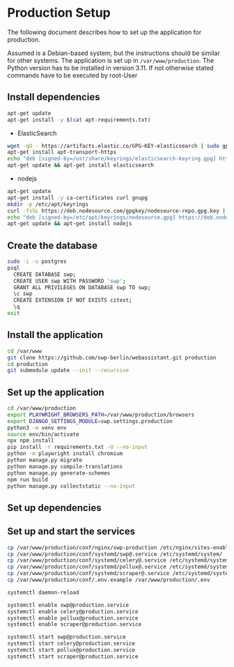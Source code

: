 # Production Setup

The following document describes how to set up the application for production.

Assumed is a Debian-based system, but the instructions should be similar for other systems. The application is set up
in `/var/www/production`. The Python version has to be installed in version 3.11. If not otherwise stated commands have to be executed by root-User

## Install dependencies

```bash
apt-get update
apt-get install -y $(cat apt-requirements.txt)
```

* ElasticSearch
```bash
wget -qO - https://artifacts.elastic.co/GPG-KEY-elasticsearch | sudo gpg --dearmor -o /usr/share/keyrings/elasticsearch-keyring.gpg
apt-get install apt-transport-https
echo "deb [signed-by=/usr/share/keyrings/elasticsearch-keyring.gpg] https://artifacts.elastic.co/packages/8.x/apt stable main" | sudo tee /etc/apt/sources.list.d/elastic-8.x.list
apt-get update && apt-get install elasticsearch
```

* nodejs
```bash
apt-get update
apt-get install -y ca-certificates curl gnupg
mkdir -p /etc/apt/keyrings
curl -fsSL https://deb.nodesource.com/gpgkey/nodesource-repo.gpg.key | gpg --dearmor -o /etc/apt/keyrings/nodesource.gpg
echo "deb [signed-by=/etc/apt/keyrings/nodesource.gpg] https://deb.nodesource.com/node_14.x buster main" | tee /etc/apt/sources.list.d/nodesource.list
apt-get update && apt-get install nodejs
```

## Create the database

```bash
sudo -i -u postgres
psql
  CREATE DATABASE swp;
  CREATE USER swp WITH PASSWORD 'swp';
  GRANT ALL PRIVILEGES ON DATABASE swp TO swp;
  \c swp
  CREATE EXTENSION IF NOT EXISTS citext;
  \q
exit
```

## Install the application

```bash
cd /var/www
git clone https://github.com/swp-berlin/webassistant.git production
cd production
git submodule update --init --recursive
```

## Set up the application

```bash
cd /var/www/production
export PLAYWRIGHT_BROWSERS_PATH=/var/www/production/browsers
export DJANGO_SETTINGS_MODULE=swp.settings.production
python3 -m venv env
source env/bin/activate
npx npm install
pip install -r requirements.txt -U --no-input
python -m playwright install chromium
python manage.py migrate
python manage.py compile-translations
python manage.py generate-schemes
npm run build
python manage.py collectstatic --no-input
```

## Set up dependencies

## Set up and start the services

```bash
cp /var/www/production/conf/nginx/swp-production /etc/nginx/sites-enabled/swp-production
cp /var/www/production/conf/systemd/swp@.service /etc/systemd/system/
cp /var/www/production/conf/systemd/celery@.service /etc/systemd/system/
cp /var/www/production/conf/systemd/pollux@.service /etc/systemd/system/
cp /var/www/production/conf/systemd/scraper@.service /etc/systemd/system/
cp /var/www/production/conf/.env.example /var/www/production/.env

systemctl daemon-reload

systemctl enable swp@production.service
systemctl enable celery@production.service
systemctl enable pollux@production.service
systemctl enable scraper@production.service

systemctl start swp@production.service
systemctl start celery@production.service
systemctl start pollux@production.service
systemctl start scraper@production.service
```
